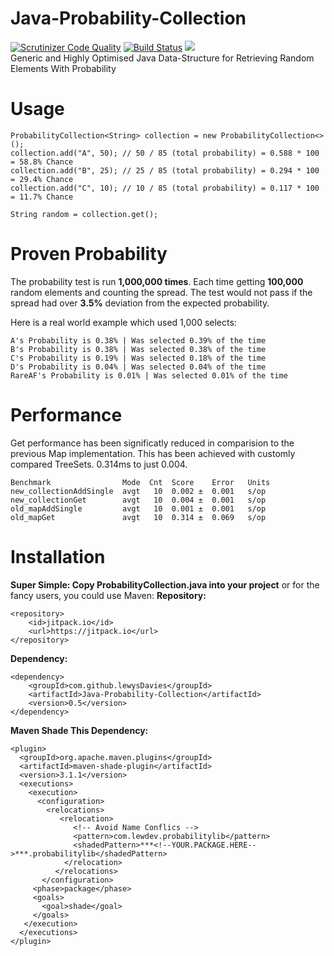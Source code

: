 # Java-Probability-Collection
[![Scrutinizer Code Quality](https://scrutinizer-ci.com/g/lewysDavies/Java-Probability-Collection/badges/quality-score.png?b=master)](https://scrutinizer-ci.com/g/lewysDavies/Java-Probability-Collection/?branch=master) [![Build Status](https://scrutinizer-ci.com/g/lewysDavies/Java-Probability-Collection/badges/build.png?b=master)](https://scrutinizer-ci.com/g/lewysDavies/Java-Probability-Collection/build-status/master) [![](https://jitpack.io/v/lewysDavies/Java-Probability-Collection.svg)](https://jitpack.io/#lewysDavies/Java-Probability-Collection)<br>
Generic and Highly Optimised Java Data-Structure for Retrieving Random Elements With Probability

# Usage
```
ProbabilityCollection<String> collection = new ProbabilityCollection<>();
collection.add("A", 50); // 50 / 85 (total probability) = 0.588 * 100 = 58.8% Chance
collection.add("B", 25); // 25 / 85 (total probability) = 0.294 * 100 = 29.4% Chance
collection.add("C", 10); // 10 / 85 (total probability) = 0.117 * 100 = 11.7% Chance

String random = collection.get();
```

# Proven Probability
The probability test is run **1,000,000 times**. Each time getting **100,000** random elements and counting the spread. The test would not pass if the spread had over **3.5%** deviation from the expected probability.

Here is a real world example which used 1,000 selects:
```
A's Probability is 0.38% | Was selected 0.39% of the time
B's Probability is 0.38% | Was selected 0.38% of the time
C's Probability is 0.19% | Was selected 0.18% of the time
D's Probability is 0.04% | Was selected 0.04% of the time
RareAF's Probability is 0.01% | Was selected 0.01% of the time
```

# Performance
Get performance has been significatly reduced in comparision to the previous Map implementation. This has been achieved with customly compared TreeSets. 
0.314ms to just 0.004.
```
Benchmark                Mode  Cnt  Score    Error   Units
new_collectionAddSingle  avgt   10  0.002 ±  0.001   s/op
new_collectionGet        avgt   10  0.004 ±  0.001   s/op
old_mapAddSingle         avgt   10  0.001 ±  0.001   s/op
old_mapGet               avgt   10  0.314 ±  0.069   s/op
```

# Installation
**Super Simple: Copy ProbabilityCollection.java into your project**
or for the fancy users, you could use Maven:
**Repository:**
```
<repository>
    <id>jitpack.io</id>
    <url>https://jitpack.io</url>
</repository>
```
**Dependency:**
```
<dependency>
    <groupId>com.github.lewysDavies</groupId>
    <artifactId>Java-Probability-Collection</artifactId>
    <version>0.5</version>
</dependency>
```
**Maven Shade This Dependency:**
```
<plugin>
  <groupId>org.apache.maven.plugins</groupId>
  <artifactId>maven-shade-plugin</artifactId>
  <version>3.1.1</version>
  <executions>
    <execution>
      <configuration>
        <relocations>
           <relocation>
              <!-- Avoid Name Conflics -->
              <pattern>com.lewdev.probabilitylib</pattern>
              <shadedPattern>***<!--YOUR.PACKAGE.HERE-->***.probabilitylib</shadedPattern>
            </relocation>
          </relocations>
       </configuration>
     <phase>package</phase>
     <goals>
       <goal>shade</goal>
     </goals>
   </execution>
  </executions>
</plugin>
```
